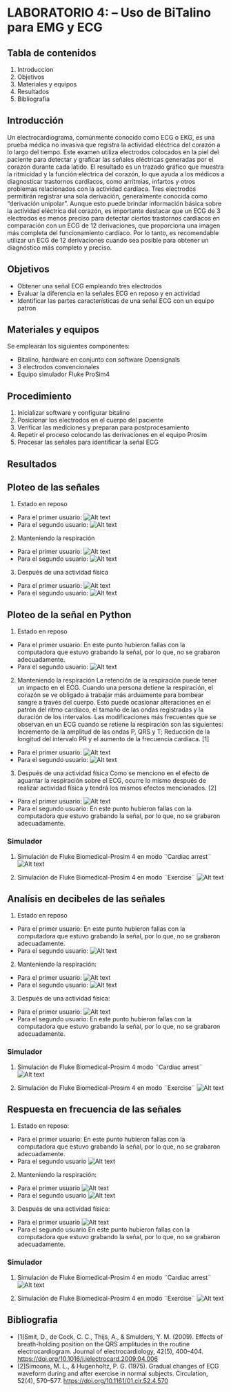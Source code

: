 # LABORATORIO 4: – Uso de BiTalino para EMG y ECG
## Tabla de contenidos
1. Introduccion
2. Objetivos
3. Materiales y equipos
4. Resultados
5. Bibliografía 
## Introducción
Un electrocardiograma, comúnmente conocido como ECG o EKG, es una prueba médica no invasiva que registra la actividad eléctrica del corazón a lo largo del tiempo. Este examen utiliza electrodos colocados en la piel del paciente para detectar y graficar las señales eléctricas generadas por el corazón durante cada latido. El resultado es un trazado gráfico que muestra la ritmicidad y la función eléctrica del corazón, lo que ayuda a los médicos a diagnosticar trastornos cardíacos, como arritmias, infartos y otros problemas relacionados con la actividad cardíaca.
Tres electrodos permitirán registrar una sola derivación, generalmente conocida como “derivación unipolar”. Aunque esto puede brindar información básica sobre la actividad eléctrica del corazón, es importante destacar que un ECG de 3 electrodos es menos preciso para detectar ciertos trastornos cardíacos en comparación con un ECG de 12 derivaciones, que proporciona una imagen más completa del funcionamiento cardíaco. Por lo tanto, es recomendable utilizar un ECG de 12 derivaciones cuando sea posible para obtener un diagnóstico más completo y preciso.

## Objetivos
- Obtener una señal ECG empleando tres electrodos
- Evaluar la diferencia en la señales ECG en reposo y en actividad 
- Identificar las partes características de una señal ECG con un equipo patron
## Materiales y equipos
Se emplearán los siguientes componentes:
- Bitalino, hardware en conjunto con software Opensignals
- 3 electrodos convencionales
- Equipo simulador Fluke ProSim4
## Procedimiento
1. Inicializar software y configurar bitalino
2. Posicionar los electrodos en el cuerpo del paciente
3. Verificar las mediciones y preparan para postprocesamiento
4. Repetir el proceso colocando las derivaciones en el equipo Prosim
5. Procesar las señales para identificar la señal ECG
## Resultados
## Ploteo de las señales
1. Estado en reposo
- Para el primer usuario:
![Alt text](../../imagen/ecg1.png)
- Para el segundo usuario:
![Alt text](image-1.png)
2. Manteniendo la respiración
- Para el primer usuario:
![Alt text](image-2.png)
- Para el segundo usuario:
![Alt text](image-3.png)
3. Después de una actividad física
- Para el primer usuario:
![Alt text](image-4.png)
- Para el segundo usuario:
![Alt text](image-5.png)
## Ploteo de la señal en Python
1. Estado en reposo
- Para el primer usuario:
En este punto hubieron fallas con la computadora que estuvo grabando la señal, por lo que, no se grabaron adecuadamente.
- Para el segundo usuario:
![Alt text](../../imagen/piero_reposo.png)
2. Manteniendo la respiración
La retención de la respiración puede tener un impacto en el ECG. Cuando una persona detiene la respiración, el corazón se ve obligado a trabajar más arduamente para bombear sangre a través del cuerpo. Esto puede ocasionar alteraciones en el patrón del ritmo cardíaco, el tamaño de las ondas registradas y la duración de los intervalos.
Las modificaciones más frecuentes que se observan en un ECG cuando se retiene la respiración son las siguientes: Incremento de la amplitud de las ondas P, QRS y T; Reducción de la longitud del intervalo PR y el aumento de la frecuencia cardíaca. [1]
- Para el primer usuario:
![Alt text](../../imagen/daniel_respiracion.png)
- Para el segundo usuario:
![Alt text](p2_tiempo.png)

3. Después de una actividad física
Como se menciono en el efecto de aguantar la respiración sobre el ECG, ocurre lo mismo después de realizar actividad física y tendrá los mismos efectos mencionados. [2]
- Para el primer usuario:
![Alt text](../../imagen/daniel_esfuerzo.png)
- Para el segundo usuario:
En este punto hubieron fallas con la computadora que estuvo grabando la señal, por lo que, no se grabaron adecuadamente.

### Simulador
1. Simulación de Fluke Biomedical-Prosim 4 en modo ¨Cardiac arrest¨
![Alt text](arrestcardiac_tiempo.png)

2. Simulación de Fluke Biomedical-Prosim 4 en modo ¨Exercise¨
![Alt text](cardiac_ejercicio_tiempo.png)

## Analísis en decibeles de las señales
1. Estado en reposo
- Para el primer usuario:
En este punto hubieron fallas con la computadora que estuvo grabando la señal, por lo que, no se grabaron adecuadamente.
- Para el segundo usuario:
![Alt text](../../imagen/FFT_piero_reposo.png)
2. Manteniendo la respiración:
- Para el primer usuario:
![Alt text](../../imagen/FFT_daniel_respiracion.png)
- Para el segundo usuario:
![Alt text](p2_frecuencia.png)
3. Después de una actividad física:
- Para el primer usuario:
![Alt text](../../imagen/FFT_daniel_esfuerzo.png)
- Para el segundo usuario:
En este punto hubieron fallas con la computadora que estuvo grabando la señal, por lo que, no se grabaron adecuadamente.
### Simulador
1. Simulación de Fluke Biomedical-Prosim 4 
modo ¨Cardiac arrest¨
![Alt text](arrestcardiac_frecuencia.png)

2. Simulación de Fluke Biomedical-Prosim 4 en modo ¨Exercise¨
![Alt text](cardiac_ejercicio_frecuencia.png)

## Respuesta en frecuencia de las señales
1. Estado en reposo:
- Para el primer usuario:
En este punto hubieron fallas con la computadora que estuvo grabando la señal, por lo que, no se grabaron adecuadamente.
- Para el segundo usuario
![Alt text](<../../imagen/piero reposo fft.png>)
2. Manteniendo la respiración:
- Para el primer usuario
![Alt text](../../imagen/danielrespiracionfft.png)
- Para el segundo usuario
![Alt text](p2_fft.png)
3. Después de una actividad física:
- Para el primer usuario
![Alt text](../../imagen/danielfft_agitado.png)
- Para el segundo usuario
En este punto hubieron fallas con la computadora que estuvo grabando la señal, por lo que, no se grabaron adecuadamente.
### Simulador
1. Simulación de Fluke Biomedical-Prosim 4 en modo ¨Cardiac arrest¨
![Alt text](arrestcardiac_fft.png)

2. Simulación de Fluke Biomedical-Prosim 4 en modo ¨Exercise¨
![Alt text](cardiac_ejercicio_fft.png)

## Bibliografia
- [1]Smit, D., de Cock, C. C., Thijs, A., & Smulders, Y. M. (2009). Effects of breath-holding position on the QRS amplitudes in the routine electrocardiogram. Journal of electrocardiology, 42(5), 400–404. https://doi.org/10.1016/j.jelectrocard.2009.04.006
- [2]Simoons, M. L., & Hugenholtz, P. G. (1975). Gradual changes of ECG waveform during and after exercise in normal subjects. Circulation, 52(4), 570–577. https://doi.org/10.1161/01.cir.52.4.570